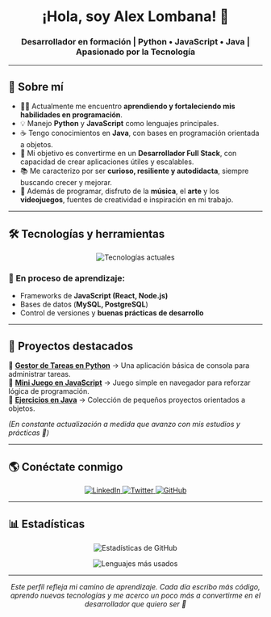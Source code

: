 <h1 align="center">¡Hola, soy Alex Lombana! 👋</h1>
<h3 align="center">Desarrollador en formación | Python • JavaScript • Java | Apasionado por la Tecnología</h3>

---

## 🚀 Sobre mí

- 👨‍💻 Actualmente me encuentro **aprendiendo y fortaleciendo mis habilidades en programación**.  
- 💡 Manejo **Python** y **JavaScript** como lenguajes principales.  
- ☕ Tengo conocimientos en **Java**, con bases en programación orientada a objetos.  
- 🎯 Mi objetivo es convertirme en un **Desarrollador Full Stack**, con capacidad de crear aplicaciones útiles y escalables.  
- 📚 Me caracterizo por ser **curioso, resiliente y autodidacta**, siempre buscando crecer y mejorar.  
- 🎵 Además de programar, disfruto de la **música**, el **arte** y los **videojuegos**, fuentes de creatividad e inspiración en mi trabajo.  

---

## 🛠️ Tecnologías y herramientas

<p align="center">
  <img src="https://skillicons.dev/icons?i=python,js,java,html,css,git,github,vscode" alt="Tecnologías actuales" />
</p>

### 🌱 En proceso de aprendizaje:
- Frameworks de **JavaScript (React, Node.js)**  
- Bases de datos (**MySQL, PostgreSQL**)  
- Control de versiones y **buenas prácticas de desarrollo**  

---

## 📂 Proyectos destacados

🔹 [**Gestor de Tareas en Python**](#) → Una aplicación básica de consola para administrar tareas.  
🔹 [**Mini Juego en JavaScript**](#) → Juego simple en navegador para reforzar lógica de programación.  
🔹 [**Ejercicios en Java**](#) → Colección de pequeños proyectos orientados a objetos.  

*(En constante actualización a medida que avanzo con mis estudios y prácticas 🚀)*  

---

## 🌎 Conéctate conmigo

<p align="center">
  <a href="https://www.linkedin.com/in/sebastian-pava-lombana-736307268/" target="_blank">
    <img alt="LinkedIn" src="https://img.shields.io/badge/LinkedIn-0A66C2?style=for-the-badge&logo=linkedin&logoColor=white" />
  </a>
  <a href="https://x.com/ImAraziel" target="_blank">
    <img alt="Twitter" src="https://img.shields.io/badge/Twitter-1DA1F2?style=for-the-badge&logo=twitter&logoColor=white" />
  </a>
  <a href="https://github.com/alexlombana9" target="_blank">
    <img alt="GitHub" src="https://img.shields.io/badge/GitHub-000?style=for-the-badge&logo=github&logoColor=white" />
  </a>
</p>

---

## 📊 Estadísticas

<p align="center">
  <img src="https://github-readme-stats.vercel.app/api?username=alexlombana9&show_icons=true&theme=tokyonight&hide_border=true" alt="Estadísticas de GitHub" />
</p>

<p align="center">
  <img src="https://github-readme-stats.vercel.app/api/top-langs/?username=alexlombana9&layout=compact&theme=tokyonight&hide_border=true" alt="Lenguajes más usados" />
</p>

---

<p align="center">
  <em>Este perfil refleja mi camino de aprendizaje. Cada día escribo más código, aprendo nuevas tecnologías y me acerco un poco más a convertirme en el desarrollador que quiero ser 🚀</em>
</p>
